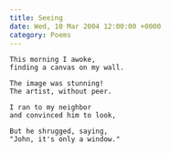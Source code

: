 ```yaml
---
title: Seeing
date: Wed, 10 Mar 2004 12:00:00 +0000
category: Poems
---
```


    This morning I awoke,  
    finding a canvas on my wall.

    The image was stunning!  
    The artist, without peer.

    I ran to my neighbor  
    and convinced him to look,

    But he shrugged, saying,  
    "John, it's only a window."


